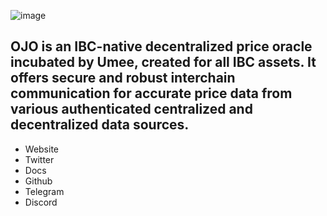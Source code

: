 ![image](https://github.com/Core-Node-Team/Gitbook/assets/108215275/006f4b4b-d351-4be0-a48a-c78c6e648f0f)

## OJO is an IBC-native decentralized price oracle incubated by Umee, created for all IBC assets. It offers secure and robust interchain communication for accurate price data from various authenticated centralized and decentralized data sources.

* Website
* Twitter
* Docs
* Github
* Telegram
* Discord
